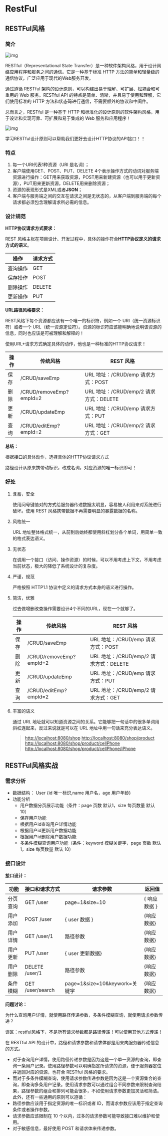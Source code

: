 # RestFul

## RESTFul风格

### 简介

![img](/img/java/spring/mvc/07.png)

RESTful（Representational State Transfer）是一种软件架构风格，用于设计网络应用程序和服务之间的通信。它是一种基于标准 HTTP 方法的简单和轻量级的通信协议，广泛应用于现代的Web服务开发。

通过遵循 RESTful 架构的设计原则，可以构建出易于理解、可扩展、松耦合和可重用的 Web 服务。RESTful API 的特点是简单、清晰，并且易于使用和理解，它们使用标准的 HTTP 方法和状态码进行通信，不需要额外的协议和中间件。

总而言之，RESTful 是一种基于 HTTP 和标准化的设计原则的软件架构风格，用于设计和实现可靠、可扩展和易于集成的 Web 服务和应用程序！

![img](/img/java/spring/mvc/08.png)

学习RESTful设计原则可以帮助我们更好去设计HTTP协议的API接口！！

### 特点

1. 每一个URI代表1种资源（URI 是名词）；
2. 客户端使用GET、POST、PUT、DELETE 4个表示操作方式的动词对服务端资源进行操作：GET用来获取资源，POST用来新建资源（也可以用于更新资源），PUT用来更新资源，DELETE用来删除资源；
3. 资源的表现形式是XML或者**JSON**；
4. 客户端与服务端之间的交互在请求之间是无状态的，从客户端到服务端的每个请求都必须包含理解请求所必需的信息。

### 设计规范

**HTTP协议请求方式要求：**

REST 风格主张在项目设计、开发过程中，具体的操作符合**HTTP协议定义的请求方式的语义**。

| 操作     | 请求方式 |
| -------- | -------- |
| 查询操作 | GET      |
| 保存操作 | POST     |
| 删除操作 | DELETE   |
| 更新操作 | PUT      |

**URL路径风格要求：**

REST风格下每个资源都应该有一个唯一的标识符，例如一个 URI（统一资源标识符）或者一个 URL（统一资源定位符）。资源的标识符应该能明确地说明该资源的信息，同时也应该是可被理解和解释的！

使用URL+请求方式确定具体的动作，他也是一种标准的HTTP协议请求！

| 操作 | 传统风格                | REST 风格                                  |
| ---- | ----------------------- | ------------------------------------------ |
| 保存 | /CRUD/saveEmp           | URL 地址：/CRUD/emp&#xA;请求方式：POST     |
| 删除 | /CRUD/removeEmp?empId=2 | URL 地址：/CRUD/emp/2&#xA;请求方式：DELETE |
| 更新 | /CRUD/updateEmp         | URL 地址：/CRUD/emp&#xA;请求方式：PUT      |
| 查询 | /CRUD/editEmp?empId=2   | URL 地址：/CRUD/emp/2&#xA;请求方式：GET    |

**总结：**

根据接口的具体动作，选择具体的HTTP协议请求方式

路径设计从原来携带动标识，改成名词，对应资源的唯一标识即可！

### 好处

1. 含蓄，安全

   使用问号键值对的方式给服务器传递数据太明显，容易被人利用来对系统进行破坏。使用 REST 风格携带数据不再需要明显的暴露数据的名称。

2. 风格统一

   URL 地址整体格式统一，从前到后始终都使用斜杠划分各个单词，用简单一致的格式表达语义。

3. 无状态

   在调用一个接口（访问、操作资源）的时候，可以不用考虑上下文，不用考虑当前状态，极大的降低了系统设计的复杂度。

4. 严谨，规范

   严格按照 HTTP1.1 协议中定义的请求方式本身的语义进行操作。

5. 简洁，优雅

   过去做增删改查操作需要设计4个不同的URL，现在一个就够了。

   | 操作 | 传统风格                | REST 风格                                  |
   | ---- | ----------------------- | ------------------------------------------ |
   | 保存 | /CRUD/saveEmp           | URL 地址：/CRUD/emp&#xA;请求方式：POST     |
   | 删除 | /CRUD/removeEmp?empId=2 | URL 地址：/CRUD/emp/2&#xA;请求方式：DELETE |
   | 更新 | /CRUD/updateEmp         | URL 地址：/CRUD/emp&#xA;请求方式：PUT      |
   | 查询 | /CRUD/editEmp?empId=2   | URL 地址：/CRUD/emp/2&#xA;请求方式：GET    |

6. 丰富的语义

   通过 URL 地址就可以知道资源之间的关系。它能够把一句话中的很多单词用斜杠连起来，反过来说就是可以在 URL 地址中用一句话来充分表达语义。

   > [http://localhost:8080/shop](http://localhost:8080/shop "http://localhost:8080/shop") [http://localhost:8080/shop/product](http://localhost:8080/shop/product "http://localhost:8080/shop/product") [http://localhost:8080/shop/product/cellPhone](http://localhost:8080/shop/product/cellPhone "http://localhost:8080/shop/product/cellPhone") [http://localhost:8080/shop/product/cellPhone/iPhone](http://localhost:8080/shop/product/cellPhone/iPhone "http://localhost:8080/shop/product/cellPhone/iPhone")

## RESTFul风格实战

### 需求分析

- 数据结构： User {id 唯一标识,name 用户名，age 用户年龄}
- 功能分析
  - 用户数据分页展示功能（条件：page 页数 默认1，size 每页数量 默认 10）
  - 保存用户功能
  - 根据用户id查询用户详情功能
  - 根据用户id更新用户数据功能
  - 根据用户id删除用户数据功能
  - 多条件模糊查询用户功能（条件：keyword 模糊关键字，page 页数 默认1，size 每页数量 默认 10）

### 接口设计

**接口设计：**

| 功能     | 接口和请求方式   | 请求参数                        | 返回值       |
| -------- | ---------------- | ------------------------------- | ------------ |
| 分页查询 | GET  /user       | page=1\&size=10                 | { 响应数据 } |
| 用户添加 | POST /user       | { user 数据 }                   | {响应数据}   |
| 用户详情 | GET /user/1      | 路径参数                        | {响应数据}   |
| 用户更新 | PUT /user        | { user 更新数据}                | {响应数据}   |
| 用户删除 | DELETE /user/1   | 路径参数                        | {响应数据}   |
| 条件模糊 | GET /user/search | page=1\&size=10\&keywork=关键字 | {响应数据}   |

**问题讨论：**

为什么查询用户详情，就使用路径传递参数，多条件模糊查询，就使用请求参数传递？

误区：restful风格下，不是所有请求参数都是路径传递！可以使用其他方式传递！

在 RESTful API 的设计中，路径和请求参数和请求体都是用来向服务器传递信息的方式。

- 对于查询用户详情，使用路径传递参数是因为这是一个单一资源的查询，即查询一条用户记录。使用路径参数可以明确指定所请求的资源，便于服务器定位并返回对应的资源，也符合 RESTful 风格的要求。
- 而对于多条件模糊查询，使用请求参数传递参数是因为这是一个资源集合的查询，即查询多条用户记录。使用请求参数可以通过组合不同参数来限制查询结果，路径参数的组合和排列可能会很多，不如使用请求参数更加灵活和简洁。
    此外，还有一些通用的原则可以遵循：
- 路径参数应该用于指定资源的唯一标识或者 ID，而请求参数应该用于指定查询条件或者操作参数。
- 请求参数应该限制在 10 个以内，过多的请求参数可能导致接口难以维护和使用。
- 对于敏感信息，最好使用 POST 和请求体来传递参数。
